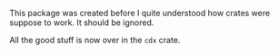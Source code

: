 This package was created before I quite understood how crates were suppose to work. It should be ignored.

All the good stuff is now over in the `cdx` crate.

